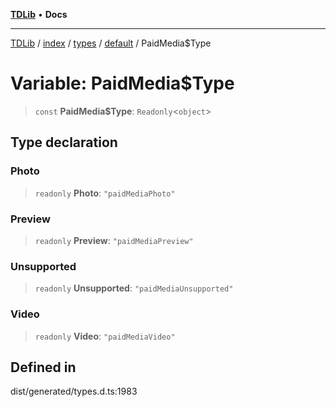 [**TDLib**](../../../../../../README.md) • **Docs**

***

[TDLib](../../../../../../modules.md) / [index](../../../../../README.md) / [types](../../../README.md) / [default](../README.md) / PaidMedia$Type

# Variable: PaidMedia$Type

> `const` **PaidMedia$Type**: `Readonly`\<`object`\>

## Type declaration

### Photo

> `readonly` **Photo**: `"paidMediaPhoto"`

### Preview

> `readonly` **Preview**: `"paidMediaPreview"`

### Unsupported

> `readonly` **Unsupported**: `"paidMediaUnsupported"`

### Video

> `readonly` **Video**: `"paidMediaVideo"`

## Defined in

dist/generated/types.d.ts:1983

